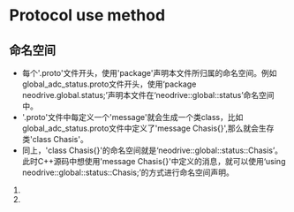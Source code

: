 # Protocol use method
## 命名空间
* 每个'.proto'文件开头，使用'package'声明本文件所归属的命名空间。例如global_adc_status.proto文件开头，使用‘package neodrive.global.status;’声明本文件在‘neodrive::global::status’命名空间中。
* '.proto'文件中每定义一个'message'就会生成一个类class，比如global_adc_status.proto文件中定义了'message Chasis{}',那么就会生存类'class Chasis'。
* 同上，'class Chasis{}'的命名空间就是‘neodrive::global::status::Chasis’。此时C++源码中想使用'message Chasis{}'中定义的消息，就可以使用‘using neodrive::global::status::Chasis;’的方式进行命名空间声明。
1. 
2. 


